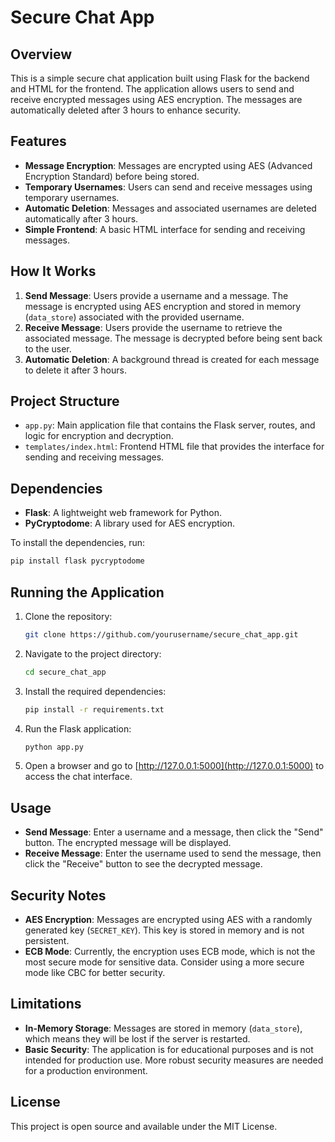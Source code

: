 # Secure Chat App

## Overview
This is a simple secure chat application built using Flask for the backend and HTML for the frontend. The application allows users to send and receive encrypted messages using AES encryption. The messages are automatically deleted after 3 hours to enhance security.

## Features
- **Message Encryption**: Messages are encrypted using AES (Advanced Encryption Standard) before being stored.
- **Temporary Usernames**: Users can send and receive messages using temporary usernames.
- **Automatic Deletion**: Messages and associated usernames are deleted automatically after 3 hours.
- **Simple Frontend**: A basic HTML interface for sending and receiving messages.

## How It Works
1. **Send Message**: Users provide a username and a message. The message is encrypted using AES encryption and stored in memory (`data_store`) associated with the provided username.
2. **Receive Message**: Users provide the username to retrieve the associated message. The message is decrypted before being sent back to the user.
3. **Automatic Deletion**: A background thread is created for each message to delete it after 3 hours.

## Project Structure
- `app.py`: Main application file that contains the Flask server, routes, and logic for encryption and decryption.
- `templates/index.html`: Frontend HTML file that provides the interface for sending and receiving messages.

## Dependencies
- **Flask**: A lightweight web framework for Python.
- **PyCryptodome**: A library used for AES encryption.

To install the dependencies, run:
```bash
pip install flask pycryptodome
```

## Running the Application
1. Clone the repository:
   ```bash
   git clone https://github.com/yourusername/secure_chat_app.git
   ```
2. Navigate to the project directory:
   ```bash
   cd secure_chat_app
   ```
3. Install the required dependencies:
   ```bash
   pip install -r requirements.txt
   ```
4. Run the Flask application:
   ```bash
   python app.py
   ```
5. Open a browser and go to [http://127.0.0.1:5000](http://127.0.0.1:5000) to access the chat interface.

## Usage
- **Send Message**: Enter a username and a message, then click the "Send" button. The encrypted message will be displayed.
- **Receive Message**: Enter the username used to send the message, then click the "Receive" button to see the decrypted message.

## Security Notes
- **AES Encryption**: Messages are encrypted using AES with a randomly generated key (`SECRET_KEY`). This key is stored in memory and is not persistent.
- **ECB Mode**: Currently, the encryption uses ECB mode, which is not the most secure mode for sensitive data. Consider using a more secure mode like CBC for better security.

## Limitations
- **In-Memory Storage**: Messages are stored in memory (`data_store`), which means they will be lost if the server is restarted.
- **Basic Security**: The application is for educational purposes and is not intended for production use. More robust security measures are needed for a production environment.

## License
This project is open source and available under the MIT License.

